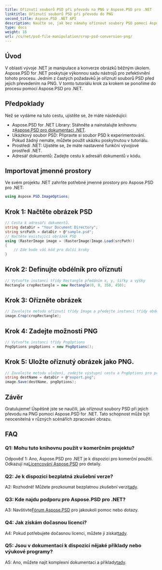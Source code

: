 ```yaml
---
title: Oříznutí souborů PSD při převodu na PNG v Aspose.PSD pro .NET
linktitle: Oříznutí souborů PSD při převodu do PNG
second_title: Aspose.PSD .NET API
description: Naučte se, jak bez námahy oříznout soubory PSD pomocí Aspose.PSD pro .NET. Postupujte podle našeho podrobného průvodce pro bezproblémový převod do formátu PNG.
type: docs
weight: 18
url: /cs/net/psd-file-manipulation/crop-psd-conversion-png/
---
```

## Úvod
V oblasti vývoje .NET je manipulace a konverze obrázků běžným úkolem. Aspose.PSD for .NET poskytuje výkonnou sadu nástrojů pro zefektivnění tohoto procesu. Jedním z častých požadavků je oříznutí souborů PSD před jejich převedením na PNG. V tomto tutoriálu krok za krokem se ponoříme do procesu pomocí Aspose.PSD pro .NET.
## Předpoklady
Než se vydáme na tuto cestu, ujistěte se, že máte následující:
-  Aspose.PSD for .NET Library: Stáhněte a nainstalujte knihovnu z[Aspose.PSD pro dokumentaci .NET](https://reference.aspose.com/psd/net/).
- Ukázkový soubor PSD: Připravte si soubor PSD k experimentování. Pokud žádný nemáte, můžete použít ukázku poskytnutou v tutoriálu.
- Prostředí .NET: Ujistěte se, že máte nastavené funkční vývojové prostředí .NET.
- Adresář dokumentů: Zadejte cestu k adresáři dokumentů v kódu.
## Importovat jmenné prostory
Ve svém projektu .NET zahrňte potřebné jmenné prostory pro Aspose.PSD pro .NET:
```csharp
using Aspose.PSD.ImageOptions;
```
## Krok 1: Načtěte obrázek PSD
```csharp
// Cesta k adresáři dokumentů.
string dataDir = "Your Document Directory";
string srcPath = dataDir + @"sample.psd";
// Načtěte existující obrázek PSD
using (RasterImage image = (RasterImage)Image.Load(srcPath))
{
    // Zde bude váš kód pro další kroky
}
```
## Krok 2: Definujte obdélník pro oříznutí
```csharp
// Vytvořte instanci třídy Rectangle předáním x, y, šířky a výšky
Rectangle cropRectangle = new Rectangle(0, 0, 350, 450);
```
## Krok 3: Ořízněte obrázek
```csharp
// Zavolejte metodu oříznutí třídy Image a předejte instanci třídy obdélník
image.Crop(cropRectangle);
```
## Krok 4: Zadejte možnosti PNG
```csharp
// Vytvořte instanci třídy PngOptions
PngOptions pngOptions = new PngOptions();
```
## Krok 5: Uložte oříznutý obrázek jako PNG.
```csharp
// Zavolejte metodu uložení, zadejte výstupní cestu a PngOptions pro převod souboru PSD na PNG a uložení výstupu
string destName = dataDir + @"export.png";
image.Save(destName, pngOptions);
```
## Závěr

Gratulujeme! Úspěšně jste se naučili, jak oříznout soubory PSD při jejich převodu na PNG pomocí Aspose.PSD for .NET. Tato schopnost může být neocenitelná v různých scénářích zpracování obrazu.

## FAQ

### Q1: Mohu tuto knihovnu použít v komerčním projektu?

 Odpověď 1: Ano, Aspose.PSD pro .NET je k dispozici pro komerční použití. Odkazují na[Licencování Aspose.PSD](https://purchase.aspose.com/buy) pro detaily.

### Q2: Je k dispozici bezplatná zkušební verze?

 A2: Rozhodně! Můžete prozkoumat bezplatnou zkušební verzi[tady](https://releases.aspose.com/).

### Q3: Kde najdu podporu pro Aspose.PSD pro .NET?

 A3: Navštivte[Fórum Aspose.PSD](https://forum.aspose.com/c/psd/34) pro jakoukoli pomoc nebo dotazy.

### Q4: Jak získám dočasnou licenci?

 A4: Pokud potřebujete dočasnou licenci, můžete ji získat[tady](https://purchase.aspose.com/temporary-license/).

### Q5: Jsou v dokumentaci k dispozici nějaké příklady nebo výukové programy?

 A5: Ano, můžete najít komplexní dokumentaci a příklady[tady](https://reference.aspose.com/psd/net/).